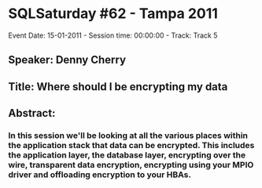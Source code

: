 # SQLSaturday #62 - Tampa 2011
Event Date: 15-01-2011 - Session time: 00:00:00 - Track: Track 5
## Speaker: Denny Cherry
## Title: Where should I be encrypting my data
## Abstract:
### In this session we'll be looking at all the various places within the application stack that data can be encrypted.  This includes the application layer, the database layer, encrypting over the wire, transparent data encryption, encrypting using your MPIO driver and offloading encryption to your HBAs.
